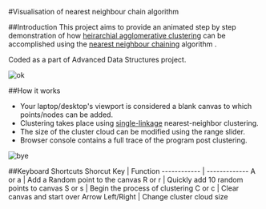 
#Visualisation of nearest neighbour chain algorithm

##Introduction
This project aims to provide an animated step by step demonstration of how [heirarchial agglomerative clustering](http://en.wikipedia.org/wiki/Hierarchical_clustering) can be accomplished using the [nearest neighbour chaining](http://en.wikipedia.org/wiki/Nearest-neighbor_chain_algorithm) algorithm .

Coded as a part of Advanced Data Structures project.

![ok](http://upload.wikimedia.org/wikipedia/commons/d/db/Nearest-neighbor_chain_algorithm_animated.gif)

##How it works
* Your laptop/desktop's viewport is considered a blank canvas to which points/nodes can be added. 
* Clustering takes place using [single-linkage](http://en.wikipedia.org/wiki/Single-linkage_clustering) nearest-neighbor clustering.
* The size of the cluster cloud can be modified using the range slider.
* Browser console contains a full trace of the program post clustering.

![bye](http://i.imgur.com/MOSdbK0.png?1)


##Keyboard Shortcuts
Shorcut Key | Function
------------ | -------------
A or a | Add a Random point to the canvas
R or r | Quickly add 10 random points to canvas
S or s | Begin the process of clustering
C or c | Clear canvas and start over
Arrow Left/Right | Change cluster cloud size

